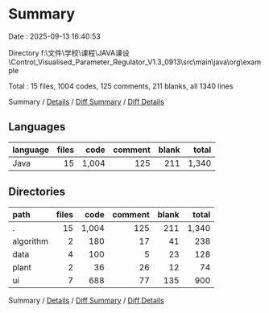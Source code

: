 # Summary

Date : 2025-09-13 16:40:53

Directory f:\\文件\\学校\\课程\\JAVA课设\\Control_Visualised_Parameter_Regulator_V1.3_0913\\src\\main\\java\\org\\example

Total : 15 files,  1004 codes, 125 comments, 211 blanks, all 1340 lines

Summary / [Details](details.md) / [Diff Summary](diff.md) / [Diff Details](diff-details.md)

## Languages
| language | files | code | comment | blank | total |
| :--- | ---: | ---: | ---: | ---: | ---: |
| Java | 15 | 1,004 | 125 | 211 | 1,340 |

## Directories
| path | files | code | comment | blank | total |
| :--- | ---: | ---: | ---: | ---: | ---: |
| . | 15 | 1,004 | 125 | 211 | 1,340 |
| algorithm | 2 | 180 | 17 | 41 | 238 |
| data | 4 | 100 | 5 | 23 | 128 |
| plant | 2 | 36 | 26 | 12 | 74 |
| ui | 7 | 688 | 77 | 135 | 900 |

Summary / [Details](details.md) / [Diff Summary](diff.md) / [Diff Details](diff-details.md)